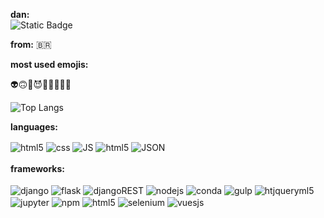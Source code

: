 
<b>dan:</b> <br>
![Static Badge](https://img.shields.io/badge/Full_Stack_Developer-in_progress-blue)

<b>from:</b> 🇧🇷

<b>most used emojis:</b>

👽🙃🥹😈💀👅👆🏽🫠

![Top Langs](https://github-readme-stats.vercel.app/api/top-langs/?username=danielcscruz&layout=compact)

<b>languages:</b>
<div style="display: inline_block"> 
    <img align="center" src="https://img.shields.io/badge/HTML5-E34F26?style=for-the-badge&logo=html5&logoColor=white" alt="html5"src="">
    <img align="center" src="https://img.shields.io/badge/CSS3-1572B6?style=for-the-badge&logo=css3&logoColor=white" alt="css"src="">
    <img align="center" src="https://img.shields.io/badge/JavaScript-323330?style=for-the-badge&logo=javascript&logoColor=F7DF1E" alt="JS"src="">
    <img align="center" src="https://img.shields.io/badge/json-5E5C5C?style=for-the-badge&logo=json&logoColor=white" alt="html5"src="">
    <img align="center" src="https://img.shields.io/badge/Python-FFD43B?style=for-the-badge&logo=python&logoColor=blue" alt="JSON"src="python">
    
</div>
<br>
<b>frameworks:</b>

<div style="display: inline_block"> <br/>
    <img align="center" src="https://img.shields.io/badge/Django-092E20?style=for-the-badge&logo=django&logoColor=green" alt="django"src="">
    <img align="center" src="https://img.shields.io/badge/Flask-000000?style=for-the-badge&logo=flask&logoColor=white" alt="flask"src="">
    <img align="center" src="https://img.shields.io/badge/django%20rest-ff1709?style=for-the-badge&logo=django&logoColor=white" alt="djangoREST"src="">
    <img align="center" src="https://img.shields.io/badge/Node%20js-339933?style=for-the-badge&logo=nodedotjs&logoColor=white" alt="nodejs"src="">
    <img align="center" src="https://img.shields.io/badge/conda-342B029.svg?&style=for-the-badge&logo=anaconda&logoColor=white" alt="conda"src="">
    <img align="center" src="https://img.shields.io/badge/Gulp-CF4647?style=for-the-badge&logo=gulp&logoColor=white" alt="gulp"src="">
    <img align="center" src="https://img.shields.io/badge/jQuery-0769AD?style=for-the-badge&logo=jquery&logoColor=white" alt="htjqueryml5"src="">
    <img align="center" src="https://img.shields.io/badge/Jupyter-F37626.svg?&style=for-the-badge&logo=Jupyter&logoColor=white" alt="jupyter"src="">
    <img align="center" src="https://img.shields.io/badge/npm-CB3837?style=for-the-badge&logo=npm&logoColor=white" alt="npm"src="">
    <img align="center" src="https://img.shields.io/badge/Sass-CC6699?style=for-the-badge&logo=sass&logoColor=white" alt="html5"src="">
    <img align="center" src="https://img.shields.io/badge/Selenium-43B02A?style=for-the-badge&logo=Selenium&logoColor=white" alt="selenium"src="">
    <img align="center" src="https://img.shields.io/badge/Vue%20js-35495E?style=for-the-badge&logo=vuedotjs&logoColor=4FC08D" alt="vuesjs"src="">

</div>
